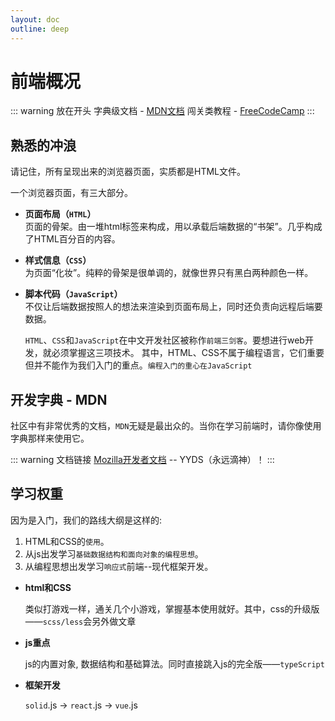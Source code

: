 ```yaml
---
layout: doc
outline: deep
---
```

# 前端概况

  ::: warning 放在开头
  字典级文档 - [MDN文档](https://developer.mozilla.org/zh-CN/)
  闯关类教程 - [FreeCodeCamp](https://www.freecodecamp.org/chinese/learn/)
  :::

## 熟悉的冲浪

 请记住，所有呈现出来的浏览器页面，实质都是HTML文件。

  一个浏览器页面，有三大部分。

- **页面布局（`HTML`）**  
  页面的骨架。由一堆html标签来构成，用以承载后端数据的“书架”。几乎构成了HTML百分百的内容。
- **样式信息（`CSS`）**  
  为页面“化妆”。纯粹的骨架是很单调的，就像世界只有黑白两种颜色一样。
- **脚本代码（`JavaScript`）**  
  不仅让后端数据按照人的想法来渲染到页面布局上，同时还负责向远程后端要数据。  

  `HTML`、`CSS`和`JavaScript`在中文开发社区被称作`前端三剑客`。要想进行web开发，就必须掌握这三项技术。
  其中，HTML、CSS不属于编程语言，它们重要但并不能作为我们入门的重点。`编程入门的重心在JavaScript`

## 开发字典 - MDN

 社区中有非常优秀的文档，`MDN`无疑是最出众的。当你在学习前端时，请你像使用字典那样来使用它。

 ::: warning 文档链接
  [Mozilla开发者文档](https://developer.mozilla.org/zh-CN/) -- YYDS（永远滴神）！
 :::

## 学习权重

  因为是入门，我们的路线大纲是这样的:

  1. HTML和CSS的`使用`。
  2. 从js出发学习`基础数据结构和面向对象的编程思想`。
  3. 从编程思想出发学习`响应式`前端--现代框架开发。

- **html和CSS**

  类似打游戏一样，通关几个小游戏，掌握基本使用就好。其中，css的升级版——`scss/less`会另外做文章

- **js重点**

  js的内置对象, 数据结构和基础算法。同时直接跳入js的完全版——`typeScript`

- **框架开发**

  `solid`.js -> `react`.js -> `vue`.js
